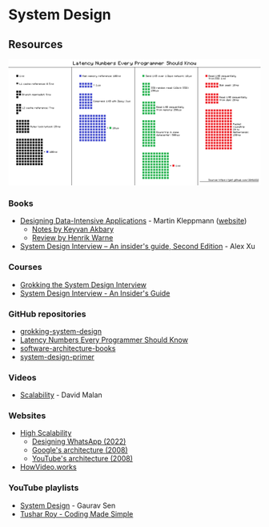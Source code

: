 # System Design

## Resources

![](<../../.gitbook/assets/immagine (5).png>)

### Books

* [Designing Data-Intensive Applications](https://smile.amazon.co.uk/dp/1449373321/) - Martin Kleppmann ([website](https://dataintensive.net/))
  * [Notes by Keyvan Akbary](https://keyvanakbary.github.io/learning-notes/books/designing-data-intensive-applications/)
  * [Review by Henrik Warne](https://henrikwarne.com/2019/07/27/book-review-designing-data-intensive-applications/)
* [System Design Interview – An insider's guide, Second Edition](https://smile.amazon.co.uk/dp/B08CMF2CQF/) - Alex Xu

### Courses

* [Grokking the System Design Interview](https://www.educative.io/courses/grokking-the-system-design-interview)
* [System Design Interview - An Insider's Guide](https://courses.systeminterview.com/courses/system-design-interview-an-insider-s-guide)

### GitHub repositories

* [grokking-system-design](https://github.com/lei-hsia/grokking-system-design)
* [Latency Numbers Every Programmer Should Know](https://gist.github.com/jboner/2841832)
* [software-architecture-books](https://github.com/mhadidg/software-architecture-books)
* [system-design-primer](https://github.com/donnemartin/system-design-primer)

### Videos

* [Scalability](https://www.youtube.com/watch?v=-W9F\_\_D3oY4) - David Malan

### Websites

* [High Scalability](http://highscalability.com/)
  * [Designing WhatsApp (2022)](http://highscalability.com/blog/2022/1/3/designing-whatsapp.html)
  * [Google's architecture (2008)](http://highscalability.com/google-architecture)
  * [YouTube's architecture (2008)](http://highscalability.com/youtube-architecture)
* [HowVideo.works](https://howvideo.works/)

### YouTube playlists

* [System Design](https://www.youtube.com/playlist?list=PLMCXHnjXnTnvo6alSjVkgxV-VH6EPyvoX) - Gaurav Sen
* [Tushar Roy - Coding Made Simple](https://www.youtube.com/watch?v=UzLMhqg3\_Wc\&list=PLrmLmBdmIlps7GJJWW9I7N0P0rB0C3eY2)
